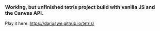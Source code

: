 ### Working, but unfinished tetris project build with vanilla JS and the Canvas API.

Play it here: 
https://dariuswe.github.io/tetris/
